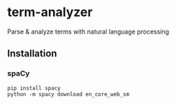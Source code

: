 # term-analyzer
Parse &amp; analyze terms with natural language processing

## Installation
### spaCy
```
pip install spacy
python -m spacy download en_core_web_sm
```


